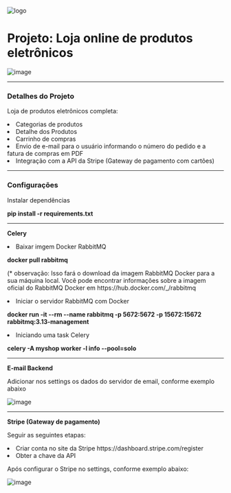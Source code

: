 ![logo](https://github.com/filipevieira1104/magazzinephill/assets/61087331/5f8a590f-3703-41fa-83a8-b08275a8e514)

<h1>Projeto: Loja online de produtos eletrônicos</h1>

![image](https://github.com/filipevieira1104/magazzinephill/assets/61087331/f48239b2-8791-43a2-a311-9cf3dd1b5d19)
<hr>
<h3>Detalhes do Projeto</h3>

<p>Loja de produtos eletrônicos completa:</p>

<li>Categorias de produtos</li>
<li>Detalhe dos Produtos</li>
<li>Carrinho de compras</li>
<li>Envio de e-mail para o usuário informando o número do pedido e a fatura de compras em PDF</li>
<li>Integração com a API da Stripe (Gateway de pagamento com cartões)</li>
<hr>
<h3>Configurações</h3>

<p>Instalar dependências</p>

<p><strong>pip install -r requirements.txt</strong></p>
<hr
<p><strong>Celery</strong></p>
<li>Baixar imgem Docker RabbitMQ</li>
<p><strong>docker pull rabbitmq</strong></p>
<p>(* observação: Isso fará o download da imagem RabbitMQ Docker para a sua máquina local. Você pode encontrar informações sobre a imagem oficial do RabbitMQ Docker em https://hub.docker.com/_/rabbitmq</p>
<li>Iniciar o servidor RabbitMQ com Docker</li>
<p><strong>docker run -it --rm --name rabbitmq -p 5672:5672 -p 15672:15672 rabbitmq:3.13-management</strong></p>
<li>Iniciando uma task Celery</li>
<p><strong>celery -A myshop worker -l info --pool=solo</strong></p>
<hr>
<p><strong>E-mail Backend</strong></p>
<p>Adicionar nos settings os dados do servidor de email, conforme exemplo abaixo</p>

![image](https://github.com/filipevieira1104/magazzinephill/assets/61087331/6937f85c-1167-477e-83d9-8ceb2f3e4ad1)
<hr>
<p><strong>Stripe (Gateway de pagamento)</strong></p>
<p>Seguir as seguintes etapas:</p>
<li>Criar conta no site da Stripe  https://dashboard.stripe.com/register</li>
<li>Obter a chave da API</li>
<p>Após configurar o Stripe no settings, conforme exemplo abaixo:</p>

![image](https://github.com/filipevieira1104/magazzinephill/assets/61087331/e54080b2-db9a-4231-ba47-0c517de6dde5)



